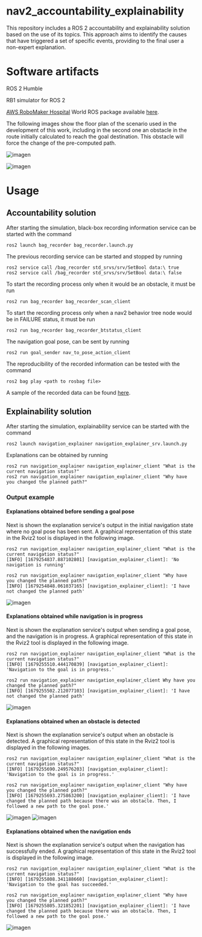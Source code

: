 # nav2_accountability_explainability
This repository includes a ROS 2 accountability and explainability solution based on the use of its topics. This approach aims to identify the causes that have triggered a set of specific events, providing to the final user a non-expert explanation.


# Software artifacts
ROS 2 Humble

RB1 simulator for ROS 2

[AWS RoboMaker Hospital](https://github.com/aws-robotics/aws-robomaker-hospital-world) World ROS package available [here](https://github.com/jmguerreroh/aws-robomaker-hospital-world/tree/ros2).

The following images show the floor plan of the scenario used in the development of this work, including in the second one an obstacle in the route initially calculated to reach the goal destination. This obstacle will force the change of the pre-computed path.

![imagen](https://user-images.githubusercontent.com/13176052/227868761-7df42f3d-9043-4b07-af27-2b843806be0e.png)

![imagen](https://user-images.githubusercontent.com/13176052/227868841-21b6f0e0-1017-4136-94aa-396ba1205a6b.png)


# Usage
## Accountability solution
After starting the simulation, black-box recording information service can be started with the command
```
ros2 launch bag_recorder bag_recorder.launch.py 
```
The previous recording service can be started and stopped by running
```
ros2 service call /bag_recorder std_srvs/srv/SetBool data:\ true
ros2 service call /bag_recorder std_srvs/srv/SetBool data:\ false
```
To start the recording process only when it would be an obstacle, it must be run
```
ros2 run bag_recorder bag_recorder_scan_client
```
To start the recording process only when a nav2 behavior tree node would be in FAILURE status, it must be run
```
ros2 run bag_recorder bag_recorder_btstatus_client
```
The navigation goal pose, can be sent by running
```
ros2 run goal_sender nav_to_pose_action_client 
```
The reproducibility of the recorded information can be tested with the command
```
ros2 bag play <path to rosbag file>
```
A sample of the recorded data can be found [here](https://drive.google.com/drive/folders/19dJu8P5nJbYrA8s7bAF5fEMyJEJk0LYS?usp=sharing).
## Explainability solution
After starting the simulation, explainability service can be started with the command
```
ros2 launch navigation_explainer navigation_explainer_srv.launch.py 
```
Explanations can be obtained by running
```
ros2 run navigation_explainer navigation_explainer_client "What is the current navigation status?"
ros2 run navigation_explainer navigation_explainer_client "Why have you changed the planned path?"
```
### Output example
#### Explanations obtained before sending a goal pose
Next is shown the explanation service's output in the initial navigation state where no goal pose has been sent. A graphical representation of this state in the Rviz2 tool is displayed in the following image.
```
ros2 run navigation_explainer navigation_explainer_client "What is the current navigation status?"
[INFO] [1679254837.887102801] [navigation_explainer_client]: 'No navigation is running'
```
```
ros2 run navigation_explainer navigation_explainer_client "Why have you changed the planned path?"
[INFO] [1679254848.061037165] [navigation_explainer_client]: 'I have not changed the planned path'
```
![imagen](https://user-images.githubusercontent.com/13176052/227803431-e6308617-7b7f-41b1-8898-f87ffc4decc9.png)
#### Explanations obtained while navigation is in progress
Next is shown the explanation service's output when sending a goal pose, and the navigation is in progress. A graphical representation of this state in the Rviz2 tool is displayed in the following image.
```
ros2 run navigation_explainer navigation_explainer_client "What is the current navigation status?"
[INFO] [1679255510.444170839] [navigation_explainer_client]: 'Navigation to the goal is in progress.'
```
```
ros2 run navigation_explainer navigation_explainer_client Why have you changed the planned path?"
[INFO] [1679255502.212077103] [navigation_explainer_client]: 'I have not changed the planned path'
```
![imagen](https://user-images.githubusercontent.com/13176052/227803896-0fbaef68-03c9-4e2a-95c7-fe76824b8b16.png)

#### Explanations obtained when an obstacle is detected
Next is shown the explanation service's output when an obstacle is detected. A graphical representation of this state in the Rviz2 tool is displayed in the following images.
```
ros2 run navigation_explainer navigation_explainer_client "What is the current navigation status?"
[INFO] [1679255690.249576203] [navigation_explainer_client]: 'Navigation to the goal is in progress.'
```
```
ros2 run navigation_explainer navigation_explainer_client "Why have you changed the planned path?"
[INFO] [1679255693.275863200] [navigation_explainer_client]: 'I have changed the planned path because there was an obstacle. Then, I followed a new path to the goal pose.'
```
![imagen](https://user-images.githubusercontent.com/13176052/227804154-6458c2c8-763b-4eeb-817b-833589642b54.png)
![imagen](https://user-images.githubusercontent.com/13176052/227804164-977f7085-abec-49df-881a-7e0fbaa972c9.png)

#### Explanations obtained when the navigation ends
Next is shown the explanation service's output when the navigation has successfully ended. A graphical representation of this state in the Rviz2 tool is displayed in the following image.
```
ros2 run navigation_explainer navigation_explainer_client "What is the current navigation status?"
[INFO] [1679255808.341188660] [navigation_explainer_client]: 'Navigation to the goal has succeeded.'
```
```
ros2 run navigation_explainer navigation_explainer_client "Why have you changed the planned path?"
[INFO] [1679255805.321852201] [navigation_explainer_client]: 'I have changed the planned path because there was an obstacle. Then, I followed a new path to the goal pose.'
```
![imagen](https://user-images.githubusercontent.com/13176052/227804518-3a7b1448-8540-40d6-a6b7-d7ce1bda1363.png)
